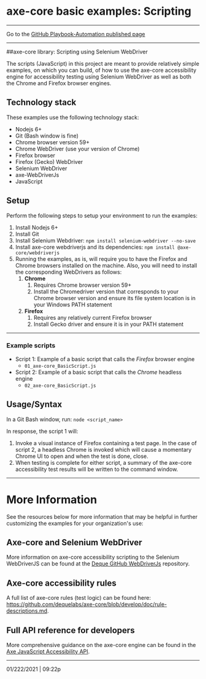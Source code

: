 # axe-core basic examples: Scripting

<hr>

Go to the [GitHub Playbook-Automation published page](https://section508coordinators.github.io/Dev-Automation/)

<hr>

##axe-core library: Scripting using Selenium WebDriver

The scripts (JavaScript) in this project are meant to provide relatively simple examples, on which you can build, of how to use the axe-core accessibility engine for accessibility testing using Selenium WebDriver as well as both the Chrome and Firefox browser engines.  

## Technology stack

These examples use the following technology stack:

- Nodejs 6+
- Git (Bash window is fine)
- Chrome browser version 59+
- Chrome WebDriver (use your version of Chrome)
- Firefox browser
- Firefox (Gecko) WebDriver
- Selenium WebDriver
- axe-WebDriverJs
- JavaScript

## Setup

Perform the following steps to setup your environment to run the examples:

1. Install Nodejs 6+
2. Install Git 
3. Install Selenium Webdriver: `npm install selenium-webdriver --no-save`
4. Install axe-core webdriverjs and its dependencies: `npm install @axe-core/webdriverjs`
5. Running the examples, as is, will require you to have the Firefox and Chrome browsers installed on the machine. Also, you will need to install the corresponding WebDrivers as follows:
   1. **Chrome**
      1. Requires Chrome browser version 59+
      2. Install the Chromedriver version that corresponds to your Chrome browser version and ensure its file system location is in your Windows PATH statement
   2. **Firefox**
      1. Requires any relatively current Firefox browser
      2. Install Gecko driver and ensure it is in your PATH statement

<hr>

### Example scripts

- Script 1: Example of a basic script that calls the *Firefox* browser engine
  - `01_axe-core_BasicScript.js`
- Script 2: Example of a basic script that calls the *Chrome* headless engine
  - `02_axe-core_BasicScript.js`

## Usage/Syntax

In a Git Bash window, run: `node <script_name>`

In response, the script 1 will:

1. Invoke a visual instance of Firefox containing a test page. In the case of script 2, a headless Chrome is invoked which will cause a momentary Chrome UI to open and when the test is done, close.
2. When testing is complete for either script, a summary of the axe-core accessibility test results will be written to the command window.

<hr>

# More Information

See the resources below for more information that may be helpful in further customizing the examples for your organization's use:

## Axe-core and Selenium WebDriver

More information on axe-core accessibility scripting to the Selenium WebDriverJS can be found at the [Deque GitHub WebDriverJs](https://github.com/dequelabs/axe-core-npm/tree/develop/packages/webdriverjs) repository.

## Axe-core accessibility rules

A full list of axe-core rules (test logic) can be found here: https://github.com/dequelabs/axe-core/blob/develop/doc/rule-descriptions.md. 

## Full API reference for developers

More comprehensive guidance on the axe-core engine can be found in the [Axe JavaScript Accessibility API](https://github.com/dequelabs/axe-core/blob/develop/doc/API.md). 

<hr>

01/222/2021 | 09:22p
